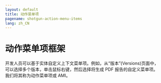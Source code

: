 ```yaml
---
layout: default
title: 动作菜单项
pagename: shotgun-action-menu-items
lang: zh_CN
---
```


# 动作菜单项框架

开发人员可以基于实体自定义上下文菜单项。例如，从“版本”(Versions)页面中，可以选择多个版本，单击鼠标右键，然后选择将生成 PDF 报告的自定义菜单项。我们将其称为动作菜单项或 AMI。

